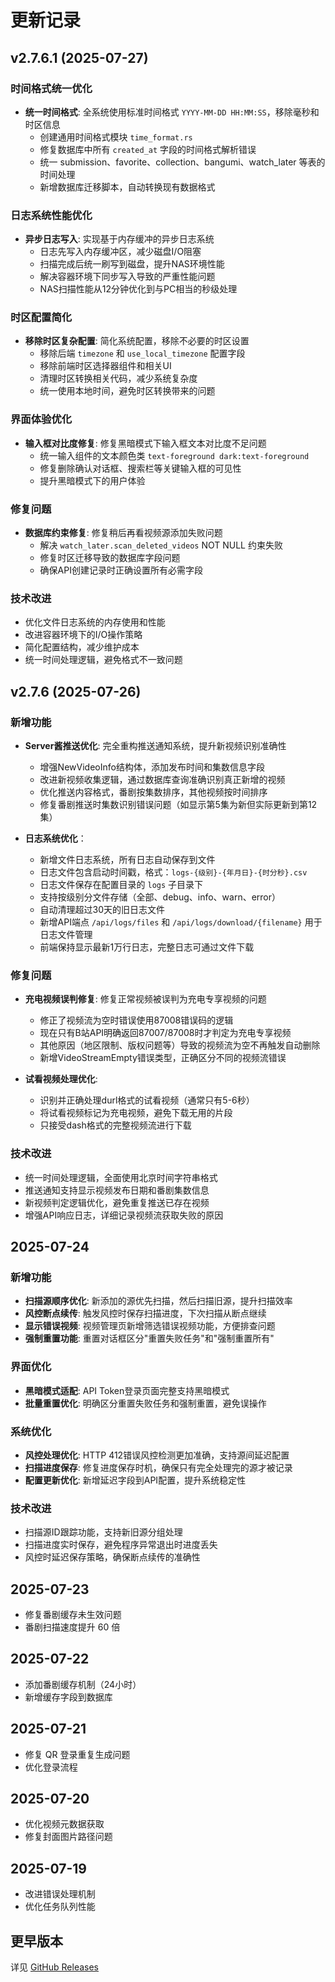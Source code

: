 # 更新记录

## v2.7.6.1 (2025-07-27)
### 时间格式统一优化
- **统一时间格式**: 全系统使用标准时间格式 `YYYY-MM-DD HH:MM:SS`，移除毫秒和时区信息
  - 创建通用时间格式模块 `time_format.rs`
  - 修复数据库中所有 `created_at` 字段的时间格式解析错误
  - 统一 submission、favorite、collection、bangumi、watch_later 等表的时间处理
  - 新增数据库迁移脚本，自动转换现有数据格式

### 日志系统性能优化
- **异步日志写入**: 实现基于内存缓冲的异步日志系统
  - 日志先写入内存缓冲区，减少磁盘I/O阻塞
  - 扫描完成后统一刷写到磁盘，提升NAS环境性能
  - 解决容器环境下同步写入导致的严重性能问题
  - NAS扫描性能从12分钟优化到与PC相当的秒级处理

### 时区配置简化
- **移除时区复杂配置**: 简化系统配置，移除不必要的时区设置
  - 移除后端 `timezone` 和 `use_local_timezone` 配置字段
  - 移除前端时区选择器组件和相关UI
  - 清理时区转换相关代码，减少系统复杂度
  - 统一使用本地时间，避免时区转换带来的问题

### 界面体验优化
- **输入框对比度修复**: 修复黑暗模式下输入框文本对比度不足问题
  - 统一输入组件的文本颜色类 `text-foreground dark:text-foreground`
  - 修复删除确认对话框、搜索栏等关键输入框的可见性
  - 提升黑暗模式下的用户体验

### 修复问题
- **数据库约束修复**: 修复稍后再看视频源添加失败问题
  - 解决 `watch_later.scan_deleted_videos` NOT NULL 约束失败
  - 修复时区迁移导致的数据库字段问题
  - 确保API创建记录时正确设置所有必需字段

### 技术改进
- 优化文件日志系统的内存使用和性能
- 改进容器环境下的I/O操作策略
- 简化配置结构，减少维护成本
- 统一时间处理逻辑，避免格式不一致问题

## v2.7.6 (2025-07-26)
### 新增功能
- **Server酱推送优化**: 完全重构推送通知系统，提升新视频识别准确性
  - 增强NewVideoInfo结构体，添加发布时间和集数信息字段
  - 改进新视频收集逻辑，通过数据库查询准确识别真正新增的视频
  - 优化推送内容格式，番剧按集数排序，其他视频按时间排序
  - 修复番剧推送时集数识别错误问题（如显示第5集为新但实际更新到第12集）

- **日志系统优化**：
  - 新增文件日志系统，所有日志自动保存到文件
  - 日志文件包含启动时间戳，格式：`logs-{级别}-{年月日}-{时分秒}.csv`
  - 日志文件保存在配置目录的 `logs` 子目录下
  - 支持按级别分文件存储（全部、debug、info、warn、error）
  - 自动清理超过30天的旧日志文件
  - 新增API端点 `/api/logs/files` 和 `/api/logs/download/{filename}` 用于日志文件管理
  - 前端保持显示最新1万行日志，完整日志可通过文件下载

### 修复问题
- **充电视频误判修复**: 修复正常视频被误判为充电专享视频的问题
  - 修正了视频流为空时错误使用87008错误码的逻辑
  - 现在只有B站API明确返回87007/87008时才判定为充电专享视频
  - 其他原因（地区限制、版权问题等）导致的视频流为空不再触发自动删除
  - 新增VideoStreamEmpty错误类型，正确区分不同的视频流错误

- **试看视频处理优化**: 
  - 识别并正确处理durl格式的试看视频（通常只有5-6秒）
  - 将试看视频标记为充电视频，避免下载无用的片段
  - 只接受dash格式的完整视频流进行下载

### 技术改进
- 统一时间处理逻辑，全面使用北京时间字符串格式
- 推送通知支持显示视频发布日期和番剧集数信息
- 新视频判定逻辑优化，避免重复推送已存在视频
- 增强API响应日志，详细记录视频流获取失败的原因

## 2025-07-24
### 新增功能
- **扫描源顺序优化**: 新添加的源优先扫描，然后扫描旧源，提升扫描效率
- **风控断点续传**: 触发风控时保存扫描进度，下次扫描从断点继续
- **显示错误视频**: 视频管理页新增筛选错误视频功能，方便排查问题
- **强制重置功能**: 重置对话框区分"重置失败任务"和"强制重置所有"

### 界面优化
- **黑暗模式适配**: API Token登录页面完整支持黑暗模式
- **批量重置优化**: 明确区分重置失败任务和强制重置，避免误操作

### 系统优化
- **风控处理优化**: HTTP 412错误风控检测更加准确，支持源间延迟配置
- **扫描进度保存**: 修复进度保存时机，确保只有完全处理完的源才被记录
- **配置更新优化**: 新增延迟字段到API配置，提升系统稳定性

### 技术改进
- 扫描源ID跟踪功能，支持新旧源分组处理
- 扫描进度实时保存，避免程序异常退出时进度丢失
- 风控时延迟保存策略，确保断点续传的准确性

## 2025-07-23
- 修复番剧缓存未生效问题
- 番剧扫描速度提升 60 倍

## 2025-07-22  
- 添加番剧缓存机制（24小时）
- 新增缓存字段到数据库

## 2025-07-21
- 修复 QR 登录重复生成问题
- 优化登录流程

## 2025-07-20
- 优化视频元数据获取
- 修复封面图片路径问题

## 2025-07-19
- 改进错误处理机制
- 优化任务队列性能

## 更早版本
详见 [GitHub Releases](https://github.com/qq1582185982/bili-sync-01/releases)